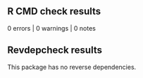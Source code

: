 ## R CMD check results

0 errors | 0 warnings | 0 notes

## Revdepcheck results

This package has no reverse dependencies.
